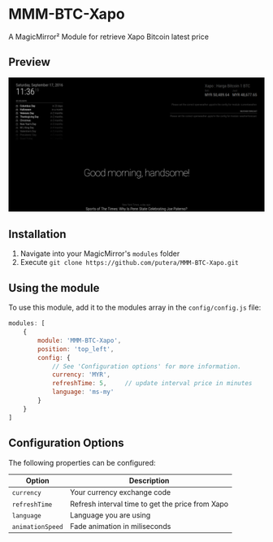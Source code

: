 # MMM-BTC-Xapo
A MagicMirror² Module for retrieve Xapo Bitcoin latest price

## Preview
![preview](preview.png)

## Installation
1. Navigate into your MagicMirror's `modules` folder
2. Execute `git clone https://github.com/putera/MMM-BTC-Xapo.git`

## Using the module
To use this module, add it to the modules array in the `config/config.js` file:

```javascript
modules: [
    {
        module: 'MMM-BTC-Xapo',
        position: 'top_left',
        config: {
            // See 'Configuration options' for more information.
            currency: 'MYR',
            refreshTime: 5,     // update interval price in minutes
            language: 'ms-my'
        }
    }
]
```

## Configuration Options
The following properties can be configured:

| **Option** | **Description** |
| --- | --- |
| `currency` | Your currency exchange code |
| `refreshTime` | Refresh interval time to get the price from Xapo |
| `language` | Language you are using |
| `animationSpeed` | Fade animation in miliseconds |
